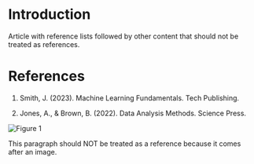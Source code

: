 # Introduction

Article with reference lists followed by other content that should not be treated as references.

# References

1. Smith, J. (2023). Machine Learning Fundamentals. Tech Publishing.

2. Jones, A., & Brown, B. (2022). Data Analysis Methods. Science Press.

![Figure 1](example.png)

This paragraph should NOT be treated as a reference because it comes after an image.
